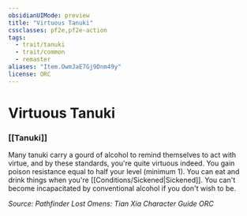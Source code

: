 ```yaml
---
obsidianUIMode: preview
title: "Virtuous Tanuki"
cssclasses: pf2e,pf2e-action
tags:
  - trait/tanuki
  - trait/common
  - remaster
aliases: "Item.OwmJaE7Gj9Dnm49y"
license: ORC
---
```

# Virtuous Tanuki

### [[Tanuki]]






Many tanuki carry a gourd of alcohol to remind themselves to act with virtue, and by these standards, you're quite virtuous indeed. You gain poison resistance equal to half your level (minimum 1). You can eat and drink things when you're [[Conditions/Sickened|Sickened]]. You can't become incapacitated by conventional alcohol if you don't wish to be.

*Source: Pathfinder Lost Omens: Tian Xia Character Guide*
*ORC*